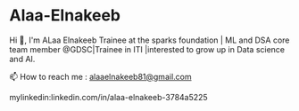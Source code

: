 # Alaa-Elnakeeb
Hi 👋, I'm ALaa Elnakeeb
Trainee at the sparks foundation | ML and DSA core team member @GDSC|Trainee in ITI  |interested to grow up in Data science and AI.

📫 How to reach me :
alaaelnakeeb81@gmail.com

mylinkedin:linkedin.com/in/alaa-elnakeeb-3784a5225
